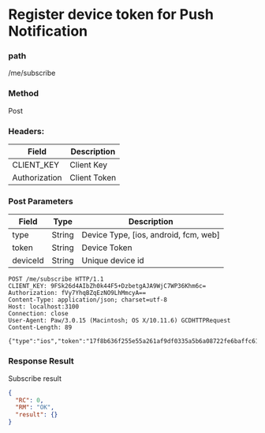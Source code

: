 # Register device token for Push Notification
### path
/me/subscribe

### Method
Post

### Headers:

| Field         | Description  |
| ------------- | ------------ |
| CLIENT_KEY    | Client Key   |
| Authorization | Client Token |

### Post Parameters
| Field         | Type  | Description  |
| ------------- | ----- | ------------ |
| type          | String | Device Type, [ios, android, fcm, web] |
| token         | String | Device Token |
| deviceId      | String | Unique device id |

```
POST /me/subscribe HTTP/1.1
CLIENT_KEY: 9FSk26d4AIbZh0k44F5+DzbetgAJA9WjC7WP36Khm6c=
Authorization: fVy7YhqBZqEzNO9LhMmcyA==
Content-Type: application/json; charset=utf-8
Host: localhost:3100
Connection: close
User-Agent: Paw/3.0.15 (Macintosh; OS X/10.11.6) GCDHTTPRequest
Content-Length: 89

{"type":"ios","token":"17f8b636f255e55a261af9df0335a5b6a08722fe6baffc61ca9b0e45f2a220c6"}
```

### Response Result
Subscribe result

```json
{
  "RC": 0,
  "RM": "OK",
  "result": {}
}
```